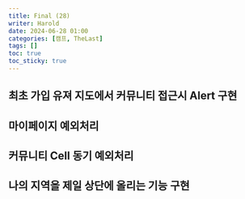 ```yaml
---
title: Final (28)
writer: Harold
date: 2024-06-28 01:00
categories: [캠프, TheLast]
tags: []
toc: true
toc_sticky: true
---
```


## 최초 가입 유져 지도에서 커뮤니티 접근시 Alert 구현

## 마이페이지 예외처리

## 커뮤니티 Cell 동기 예외처리

## 나의 지역을 제일 상단에 올리는 기능 구현